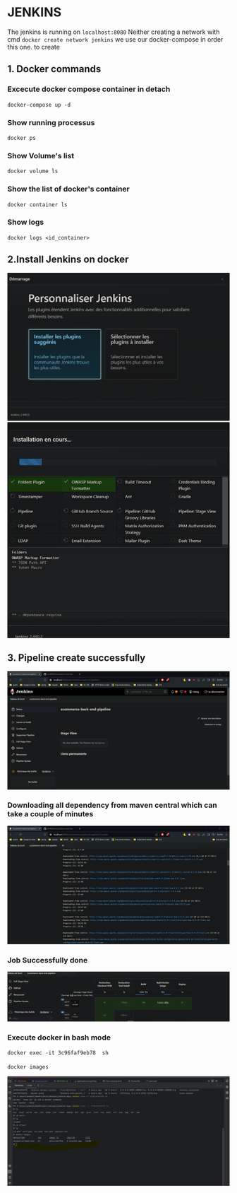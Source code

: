 # JENKINS 
The jenkins is running on `localhost:8080`
Neither creating a network with cmd `docker create network jenkins`
we use our docker-compose in order this one. 
to create 
## 1. Docker commands

### Excecute docker compose container in detach
    docker-compose up -d

### Show running processus
    docker ps
### Show Volume's list
    docker volume ls
### Show the list of docker's container 
    docker container ls

### Show logs
    docker logs <id_container>
## 2.Install Jenkins on docker
![img.png](img.png)
![img_1.png](img_1.png)

## 3. Pipeline create successfully
![img_2.png](img_2.png)
### Downloading all dependency from maven central which can take a couple of  minutes

![img_3.png](img_3.png)

### Job Successfully done 
![img_4.png](img_4.png)
    
### Execute docker in bash mode
    docker exec -it 3c96faf9eb78  sh 
    
    docker images
![img_5.png](img_5.png)